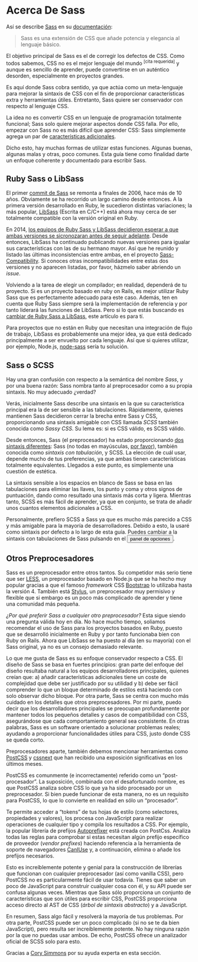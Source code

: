 
# Acerca De Sass

Así se describe [Sass](https://sass-lang.com) en su [documentación](https://sass-lang.com/documentation/file.SASS_REFERENCE.html):

> Sass es una extensión de CSS que añade potencia y elegancia al lenguaje básico.

El objetivo principal de Sass es el de corregir los defectos de CSS. Como todos sabemos, CSS no es el mejor lenguaje del mundo <sup>[cita requerida]</sup> y aunque es sencillo de aprender, puede convertirse en un auténtico desorden, especialmente en proyectos grandes.

Es aquí donde Sass cobra sentido, ya que actúa como un meta-lenguaje para mejorar la sintaxis de CSS con el fin de proporcionar características extra y herramientas útiles. Entretanto, Sass quiere ser conservador con respecto al lenguaje CSS.

La idea no es convertir CSS en un lenguaje de programación totalmente funcional; Sass solo quiere mejorar aspectos donde CSS falla. Por ello, empezar con Sass no es más difícil que aprender CSS: Sass simplemente agrega un par de [características adicionales](https://sitepoint.com/sass-reference/).

Dicho esto, hay muchas formas de utilizar estas funciones. Algunas buenas, algunas malas y otras, poco comunes. Esta guía tiene como finalidad darte un enfoque coherente y documentado para escribir Sass.

## Ruby Sass o LibSass

El primer [commit de Sass](https://github.com/hcatlin/sass/commit/fa5048ba405619273e474a50400c7243fbff54fe) se remonta a finales de 2006, hace más de 10 años. Obviamente se ha recorrido un largo camino desde entonces. A la primera versión desarrollado en Ruby, le sucedieron distintas variaciones; la más popular, [LibSass](https://github.com/sass/libsass) (Escrita en C/C++) está ahora muy cerca de ser totalmente compatible con la versión original en Ruby.

En 2014, [los equipos de Ruby Sass y LibSass decidieron esperar a que ambas versiones se sicronozaran antes de seguir adelante](https://github.com/sass/libsass/wiki/The-LibSass-Compatibility-Plan). Desde entonces, LibSass ha continuado publicando nuevas versiones para igualar sus características con las de su hermano mayor. Así que he reunido y listado las últimas inconsistencias entre ambas, en el proyecto [Sass-Compatibility](https://hugogiraudel.github.io/sass-compatibility/). Si conoces otras incompatibilidades entre estas dos versiones y no aparecen listadas, por favor, házmelo saber abriendo un *issue*.

Volviendo a la tarea de elegir un compilador; en realidad, dependerá de tu proyecto. Si es un proyecto basado en ruby on Rails, es mejor utilizar Ruby Sass que es perfectamente adecuado para este caso. Además, ten en cuenta que Ruby Sass siempre será la implementación de referencia y por tanto liderará las funciones de LibSass. Pero si lo que estás buscando es [cambiar de Ruby Sass a LibSass](https://www.sitepoint.com/switching-ruby-sass-libsass/), este artículo es para tí.

Para proyectos que no están en Ruby que necesitan una integración de flujo de trabajo, LibSass es probablemente una mejor idea, ya que está dedicado principalmente a ser envuelto por cada lenguaje. Así que si quieres utilizar, por ejemplo, Node.js,  [node-sass](https://github.com/sass/node-sass) sería tu solución.

## Sass o SCSS

Hay una gran confusión con respecto a la semántica del nombre *Sass*, y por una buena razón: Sass nombra tanto al preprocesador como a su propia sintaxis. No muy adecuado ¿verdad?

Verás, inicialmente Sass describe una sintaxis en la que su característica principal era la de ser sensible a las tabulaciones. Rápidamente, quienes mantienen Sass decidieron cerrar la brecha entre Sass y CSS, proporcionando una sintaxis amigable con CSS  llamada *SCSS* también conocida como *Sassy CSS*. Su lema es: si es CSS válido, es SCSS válido.

Desde entonces, Sass (el preprocesador) ha estado proporcionando  [dos sintaxis diferentes](https://www.sitepoint.com/whats-difference-sass-scss/): Sass (no todas en mayúsculas, [por favor](http://sassnotsass.com)), también conocida como *sintaxis con tabulación*, y SCSS. La elección de cuál usar, depende mucho de tus preferencias, ya que ambas tienen características totalmente equivalentes. Llegados a este punto, es simplemente una cuestión de estética.

La sintaxis sensible a los espacios en blanco de Sass se basa en las tabulaciones para eliminar las llaves, los punto y coma y otros signos de puntuación, dando como resultado una sintaxis más corta y ligera. Mientras tanto, SCSS es más fácil de aprender, ya que en conjunto, se trata de añadir unos cuantos elementos adicionales a CSS.

Personalmente, prefiero SCSS a Sass ya que es mucho más parecido a CSS y más amigable para la mayoría de desarrolladores. Debido a esto, la usaré como sintaxis por defecto a lo largo de esta guía. Puedes cambiar a la sintaxis con tabulaciones de Sass pulsando en el <button type="button" data-a11y-dialog-show="options-panel" class="link-like">panel de opciones</button>.

## Otros Preprocesadores

Sass es un preprocesador entre otros tantos. Su competidor más serio tiene que ser [LESS](http://lesscss.org/), un preprocesador basado en Node.js que se ha hecho muy popular gracias a que el famoso *framework* CSS [Bootstrap](https://getbootstrap.com/) lo utilizaba hasta la versión 4. También está [Stylus](https://stylus-lang.com/), un preprocesador muy permisivo y flexible que si embargo es un poco más complicado de aprender y tiene una comunidad más pequeña.

*¿Por qué preferir Sass a cualquier otro preprocesador?* Esta sigue siendo una pregunta válida hoy en día. No hace mucho tiempo, soliamos recomendar el uso de Sass para los proyectos basados en Ruby, puesto que se desarrolló inicialmente en Ruby y por tanto funcionaba bien con Ruby on Rails. Ahora que LibSass se ha puesto al día (en su mayoría) con el Sass original, ya no es un consejo demasiado relevante.

Lo que me gusta de Sass es su enfoque conservador respecto a CSS. El diseño de Sass se basa en fuertes principios: gran parte del enfoque del diseño resultaba natural a los equipos desarrolladores principales, quienes creían que: a) añadir características adicionales tiene un coste de complejidad que debe ser justificado por su utilidad y b) debe ser fácil comprender lo que un bloque determinado de estilos está haciendo con solo observar dicho bloque. Por otra parte, Sass se centra con mucho más cuidado en los detalles que otros preprocesadores. Por mi parte, puedo decir que los desarrolladores principales se preocupan profundamente por mantener todos los pequeños detalles y casos de compatibilidad con CSS, asegurándose que cada comportamiento general sea consistente. En otras palabras, Sass es un software orientado a solucionar problemas reales; ayudando a proporcionar funcionalidades útiles para CSS, justo donde CSS se queda corto.

Preprocesadores aparte, también debemos mencionar herramientas como [PostCSS](https://github.com/postcss/postcss) y [cssnext](https://cssnext.github.io/) que han recibido una exposición significativas en los últimos meses.

PostCSS es comunmente (e incorrectamente) referido como un “post-procesador”. La suposición, combinada con el desafortunado nombre, es que PostCSS analiza sobre CSS lo que ya ha sido procesado por un preprocesador. Si bien puede funcionar de esta manera, no es un requisito para PostCSS, lo que lo convierte en realidad en sólo un “procesador”.

Te permite acceder a “tokens” de tus hojas de estilo (como selectores, propiedades y valores), los procesa con JavaScript para realizar operaciones de cualquier tipo y compila los resultados a CSS. Por ejemplo, la popular librería de prefijos [Autoprefixer](https://github.com/postcss/autoprefixer) está creada con PostCss. Analiza todas las reglas para comprobar si estas necesitan algún prefijo específico de proveedor (*vendor prefixes*) haciendo referencia a la herramienta de soporte de navegadores [CanIUse](https://caniuse.com) y, a continuación, elimina o añade los prefijos necesarios.

Esto es increíblemente potente y genial para la construcción de librerías que funcionan con cualquier preprocesador (así como vanilla CSS), pero PostCSS no es particularmente fácil de usar todavía. Tienes que saber un poco de JavaScript para construir cualquier cosa con él, y su API puede ser confusa algunas veces. Mientras que Sass sólo proporciona un conjunto de características que son útiles para escribir CSS, PostCSS proporciona acceso directo al AST de CSS (*árbol de sintaxis abstracto*) y a JavaScript.

En resumen, Sass algo fácil y resolverá la mayoría de tus problemas. Por otra parte, PostCSS puede ser un poco complicado (si no se te da bien JavaScript), pero resulta ser increíblemente potente. No hay ninguna razón por la que no puedas usar ambos. De echo, PostCSS ofrece un analizador oficial de SCSS solo para esto.

<div class="note">
  <p>Gracias a <a href="https://github.com/corysimmons">Cory Simmons</a> por su ayuda experta en esta sección.</p>
</div>